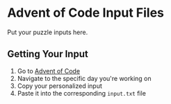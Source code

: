 # Advent of Code Input Files

Put your puzzle inputs here.

## Getting Your Input

1. Go to [Advent of Code](https://adventofcode.com/)
2. Navigate to the specific day you're working on
3. Copy your personalized input
4. Paste it into the corresponding `input.txt` file